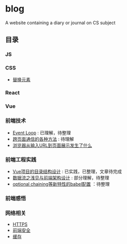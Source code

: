 # blog
A website containing a diary or journal on CS subject

## 目录

### JS

### CSS
- [替换元素](https://github.com/zerofront/blog/issues/1)

### React

### Vue 

### 前端技术
- [Event Loop]() : 已理解，待整理
- [跨页面通信的各种方法]() : 待理解
- [浏览器从输入URL到页面展示发生了什么](https://github.com/zerofront/blog/issues/5)

### 前端工程实践
- [Vue项目的目录结构设计]() : 已实践，已整理，文章待完成
- [数据流之浅见与前端架构设计]() : 部分理解，待整理
- [optional chaining等新特性的babel配置]() ：待整理

### 前端感悟

### 网络相关
- [HTTPS](https://github.com/zerofront/blog/issues/2)
- [前端安全](https://github.com/zerofront/blog/issues/3)
- [缓存](https://github.com/zerofront/blog/issues/4)
